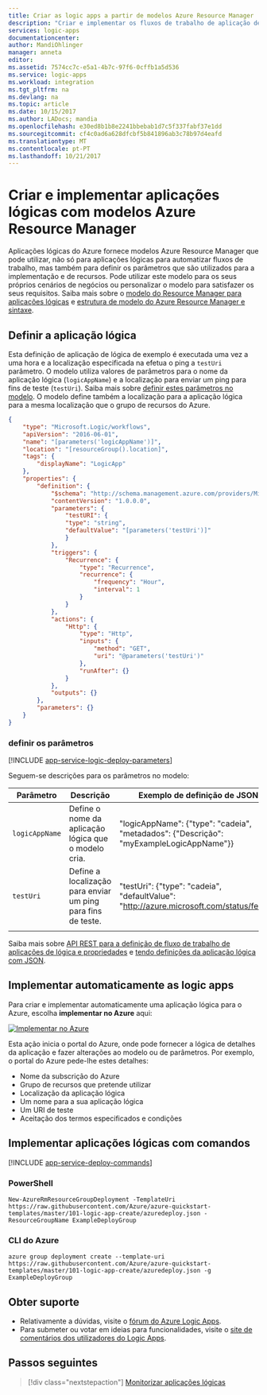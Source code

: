 ```yaml
---
title: Criar as logic apps a partir de modelos Azure Resource Manager | Microsoft Docs
description: "Criar e implementar os fluxos de trabalho de aplicação de lógica com modelos Azure Resource Manager"
services: logic-apps
documentationcenter: 
author: MandiOhlinger
manager: anneta
editor: 
ms.assetid: 7574cc7c-e5a1-4b7c-97f6-0cffb1a5d536
ms.service: logic-apps
ms.workload: integration
ms.tgt_pltfrm: na
ms.devlang: na
ms.topic: article
ms.date: 10/15/2017
ms.author: LADocs; mandia
ms.openlocfilehash: e30ed8b1b8e2241bbebab1d7c5f337fabf37e1dd
ms.sourcegitcommit: cf4c0ad6a628dfcbf5b841896ab3c78b97d4eafd
ms.translationtype: MT
ms.contentlocale: pt-PT
ms.lasthandoff: 10/21/2017
---
```

# <a name="create-and-deploy-logic-apps-with-azure-resource-manager-templates"></a>Criar e implementar aplicações lógicas com modelos Azure Resource Manager

Aplicações lógicas do Azure fornece modelos Azure Resource Manager que pode utilizar, não só para aplicações lógicas para automatizar fluxos de trabalho, mas também para definir os parâmetros que são utilizados para a implementação e de recursos. Pode utilizar este modelo para os seus próprios cenários de negócios ou personalizar o modelo para satisfazer os seus requisitos. Saiba mais sobre o [modelo do Resource Manager para aplicações lógicas](https://github.com/Azure/azure-quickstart-templates/blob/master/101-logic-app-create/azuredeploy.json) e [estrutura de modelo do Azure Resource Manager e sintaxe](../azure-resource-manager/resource-group-authoring-templates.md).

## <a name="define-the-logic-app"></a>Definir a aplicação lógica

Esta definição de aplicação de lógica de exemplo é executada uma vez a uma hora e a localização especificada na efetua o ping a `testUri` parâmetro.
O modelo utiliza valores de parâmetros para o nome da aplicação lógica (```logicAppName```) e a localização para enviar um ping para fins de teste (```testUri```). Saiba mais sobre [definir estes parâmetros no modelo](#define-parameters). O modelo define também a localização para a aplicação lógica para a mesma localização que o grupo de recursos do Azure. 

``` json
{
    "type": "Microsoft.Logic/workflows",
    "apiVersion": "2016-06-01",
    "name": "[parameters('logicAppName')]",
    "location": "[resourceGroup().location]",
    "tags": {
        "displayName": "LogicApp"
    },
    "properties": {
        "definition": {
            "$schema": "http://schema.management.azure.com/providers/Microsoft.Logic/schemas/2016-06-01/workflowdefinition.json#",
            "contentVersion": "1.0.0.0",
            "parameters": {
                "testURI": {
                "type": "string",
                "defaultValue": "[parameters('testUri')]"
                }
            },
            "triggers": {
                "Recurrence": {
                    "type": "Recurrence",
                    "recurrence": {
                        "frequency": "Hour",
                        "interval": 1
                    }
                }
            },
            "actions": {
                "Http": {
                    "type": "Http",
                    "inputs": {
                        "method": "GET",
                        "uri": "@parameters('testUri')"
                    },
                    "runAfter": {}
                }
            },
            "outputs": {}
        },
        "parameters": {}
    }
}
``` 

<a name="define-parameters"></a>

### <a name="define-parameters"></a>definir os parâmetros

[!INCLUDE [app-service-logic-deploy-parameters](../../includes/app-service-logic-deploy-parameters.md)]

Seguem-se descrições para os parâmetros no modelo:

| Parâmetro | Descrição | Exemplo de definição de JSON | 
| --------- | ----------- | ----------------------- | 
| `logicAppName` | Define o nome da aplicação lógica que o modelo cria. | "logicAppName": {"type": "cadeia", "metadados": {"Descrição": "myExampleLogicAppName"}} |
| `testUri` | Define a localização para enviar um ping para fins de teste. | "testUri": {"type": "cadeia", "defaultValue": "http://azure.microsoft.com/status/feed/"} | 
||||

Saiba mais sobre [API REST para a definição de fluxo de trabalho de aplicações de lógica e propriedades](https://docs.microsoft.com/rest/api/logic/workflows) e [tendo definições da aplicação lógica com JSON](logic-apps-author-definitions.md).

## <a name="deploy-logic-apps-automatically"></a>Implementar automaticamente as logic apps

Para criar e implementar automaticamente uma aplicação lógica para o Azure, escolha **implementar no Azure** aqui:

[![Implementar no Azure](./media/logic-apps-create-deploy-azure-resource-manager-templates/deploybutton.png)](https://portal.azure.com/#create/Microsoft.Template/uri/https%3A%2F%2Fraw.githubusercontent.com%2FAzure%2Fazure-quickstart-templates%2Fmaster%2F101-logic-app-create%2Fazuredeploy.json)

Esta ação inicia o portal do Azure, onde pode fornecer a lógica de detalhes da aplicação e fazer alterações ao modelo ou de parâmetros. Por exemplo, o portal do Azure pede-lhe estes detalhes:

* Nome da subscrição do Azure
* Grupo de recursos que pretende utilizar
* Localização da aplicação lógica
* Um nome para a sua aplicação lógica
* Um URI de teste
* Aceitação dos termos especificados e condições

## <a name="deploy-logic-apps-with-commands"></a>Implementar aplicações lógicas com comandos

[!INCLUDE [app-service-deploy-commands](../../includes/app-service-deploy-commands.md)]

### <a name="powershell"></a>PowerShell

```
New-AzureRmResourceGroupDeployment -TemplateUri https://raw.githubusercontent.com/Azure/azure-quickstart-templates/master/101-logic-app-create/azuredeploy.json -ResourceGroupName ExampleDeployGroup
``` 

### <a name="azure-cli"></a>CLI do Azure

```
azure group deployment create --template-uri https://raw.githubusercontent.com/Azure/azure-quickstart-templates/master/101-logic-app-create/azuredeploy.json -g ExampleDeployGroup
```

## <a name="get-support"></a>Obter suporte

* Relativamente a dúvidas, visite o [fórum do Azure Logic Apps](https://social.msdn.microsoft.com/Forums/en-US/home?forum=azurelogicapps).
* Para submeter ou votar em ideias para funcionalidades, visite o [site de comentários dos utilizadores do Logic Apps](http://aka.ms/logicapps-wish).

## <a name="next-steps"></a>Passos seguintes

> [!div class="nextstepaction"]
> [Monitorizar aplicações lógicas](../logic-apps/logic-apps-monitor-your-logic-apps.md)